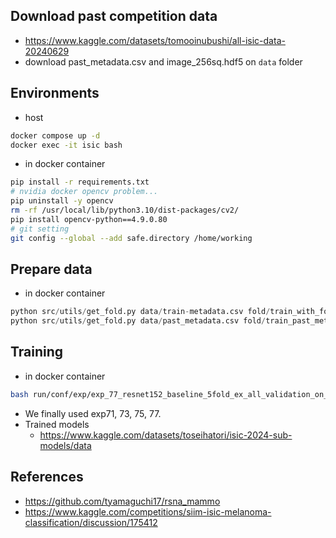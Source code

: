 ## Download past competition data
- https://www.kaggle.com/datasets/tomooinubushi/all-isic-data-20240629
- download past_metadata.csv and image_256sq.hdf5 on `data` folder
## Environments
- host
```bash
docker compose up -d
docker exec -it isic bash
```
- in docker container
```bash
pip install -r requirements.txt
# nvidia docker opencv problem...
pip uninstall -y opencv
rm -rf /usr/local/lib/python3.10/dist-packages/cv2/
pip install opencv-python==4.9.0.80
# git setting
git config --global --add safe.directory /home/working
```

## Prepare data
- in docker container
```py
python src/utils/get_fold.py data/train-metadata.csv fold/train_with_fold_5.csv 5
python src/utils/get_fold.py data/past_metadata.csv fold/train_past_metadata_with_fold_5.csv 5
```

## Training
- in docker container
```bash
bash run/conf/exp/exp_77_resnet152_baseline_5fold_ex_all_validation_on_past_all_w_1e-4.sh 0
```
- We finally used exp71, 73, 75, 77.
- Trained models
  - https://www.kaggle.com/datasets/toseihatori/isic-2024-sub-models/data

## References
- https://github.com/tyamaguchi17/rsna_mammo
- https://www.kaggle.com/competitions/siim-isic-melanoma-classification/discussion/175412